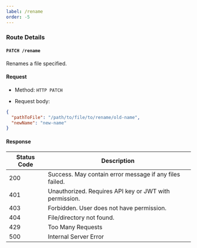 ```yaml
---
label: /rename
order: -5
---
```


### Route Details

#### ```PATCH /rename```

Renames a file specified.

#### Request

- Method: `HTTP PATCH`

- Request body: 
```json
{
  "pathToFile": "/path/to/file/to/rename/old-name",
  "newName": "new-name"
}
```

#### Response


Status Code | Description                                                                             
---         | ---                                                                                  
200         | Success. May contain error message if any files failed.
401         | Unauthorized. Requires API key or JWT with permission.
403         | Forbidden. User does not have permission.
404         | File/directory not found.
429         | Too Many Requests
500         | Internal Server Error
